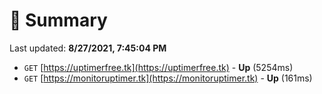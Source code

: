 # 📖 Summary
Last updated: **8/27/2021, 7:45:04 PM**

- `GET` [https://uptimerfree.tk](https://uptimerfree.tk) - **Up** (5254ms)
- `GET` [https://monitoruptimer.tk](https://monitoruptimer.tk) - **Up** (161ms)
